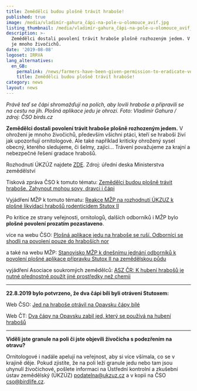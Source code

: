 ```yaml
---
title: Zemědělci budou plošně trávit hraboše!
published: true
image: /media/vladimír-gahura_čápi-na-pole-u-olomouce_avif.jpg
listing_thumbnail: /media/vladimír-gahura_čápi-na-pole-u-olomouce_avif_274.jpg
description: >-
  Zemědělci dostali povolení trávit hraboše plošně rozhozeným jedem. V ohrožení
  je mnoho živočichů.
date: '2019-08-08'
logoset: IRRVA
lang_alternatives:
  en_GB:
    permalink: /news/farmers-have-been-given-permission-to-eradicate-voles-with-poison
    title: Zemědělci budou plošně trávit hraboše!
category: news
layout: news
---
```

_Právě teď se čápi shromažďují na polích, aby lovili hraboše a připravili se na cestu na jih. Plošná aplikace jedu je ohrozí. Foto: Vladimír Gahura / zdroj: ČSO birds.cz_

**Zemědělci dostali povolení trávit hraboše plošně rozhozeným jedem.** V ohrožení je mnoho živočichů, především všichni ptáci, kteří se hraboši živí jak upozorňují ornitologové. Ale také například kriticky ohrožený sysel obecný, kterého sledujeme, či šelmy, zajíci... Trávení považujeme za krajní a nebezpečné řešení gradace hrabošů. 

Rozhodnutí ÚKZÚZ najdete [ZDE](http://eagri.cz/public/web/file/630375/Stutox_II_narizeni_UKZUZ_plosna_aplikace.pdf). Zdroj: úřední deska Ministerstva zemědělství

Tisková zpráva ČSO k tomuto tématu: [Zemědělci budou plošně trávit hraboše. Zahynout mohou sovy, dravci i čápi](https://www.birdlife.cz/zemedelci-budou-plosne-travit-hrabose/)

Vyjádření MŽP k tomuto tématu: [Reakce MŽP na rozhodnutí ÚKZUZ k plošné likvidaci hrabošů rodenticidem Stutox II ](https://www.mzp.cz/cz/news_20190808_hrabosi_stutox)



Po kritice ze strany veřejnosti, ornitologů, dalších odborníků i MŽP bylo **plošné povolení prozatím pozastaveno**.

více na webu ČSO: [Plošná aplikace jedu na hraboše se ruší. Odborníci se shodli na povolení pouze do hraboších nor](https://www.birdlife.cz/plosna-aplikace-jedu-na-hrabose-se-rusi/)

a také na webu MŽP: [Stanovisko MŽP k dnešnímu jednání odborníků k povolení plošné aplikace přípravku Stutox II na zemědělskou půdu ](https://www.mzp.cz/cz/news_190812_hraboši_sutox_plošný_zákaz)

vyjádření Asociace soukromých zemědělců: [ASZ ČR: K hubení hrabošů je nutné přednostně použít jiné prostředky než chemii](https://www.asz.cz/cs/aktualne-z-asz/asz-cr-k-hubeni-hrabosu-je-nutne-prednostne-pouzit-jine-prostredky-nez-chemii.html)

****

**22.8.2019 bylo potvrzeno, že dva čápi bílí byli otráveni Stutoxem:**

Web ČSO: [Jed na hraboše otrávil na Opavsku čápy bílé](https://www.birdlife.cz/jed-na-hrabose-otravil-na-opavsku-capy-bile/)

Web ČT: [Dva čápy na Opavsku zabil jed, který se používá na hubení hrabošů](<https://ct24.ceskatelevize.cz/regiony/2903126-dva-capy-na-opavsku-zabil-jed-ktery-se-pouziva-na-hubeni-hrabosu#utm_content=freshnews&utm_term=stutox čápi&utm_medium=hint&utm_source=search.seznam.cz>)

****

**Viděli jste granule na poli či jste objevili živočicha s podezřením na otravu?**

Ornitologové i nadále apelují na veřejnost, aby si více všímala, co se v krajině děje. Pokud zjistíte, že na poli leží granule jedu nebo tam jsou uhynulí živočichové, pošlete informaci na Ústřední kontrolní a zkušební ústav zemědělský (ÚKZÚZ) podatelna@ukzuz.cz a v kopii na ČSO cso@birdlife.cz.
